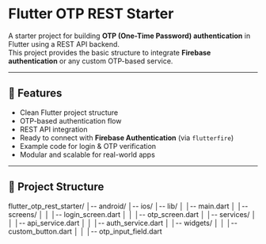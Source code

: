 # Flutter OTP REST Starter

A starter project for building **OTP (One-Time Password) authentication** in Flutter using a REST API backend.  
This project provides the basic structure to integrate **Firebase authentication** or any custom OTP-based service.

---

## 🚀 Features

- Clean Flutter project structure
- OTP-based authentication flow
- REST API integration
- Ready to connect with **Firebase Authentication** (via `flutterfire`)
- Example code for login & OTP verification
- Modular and scalable for real-world apps

---

## 📂 Project Structure

flutter_otp_rest_starter/
│-- android/
│-- ios/
│-- lib/
│ │-- main.dart
│ │-- screens/
│ │ │-- login_screen.dart
│ │ │-- otp_screen.dart
│ │-- services/
│ │ │-- api_service.dart
│ │ │-- auth_service.dart
│ │-- widgets/
│ │ │-- custom_button.dart
│ │ │-- otp_input_field.dart
